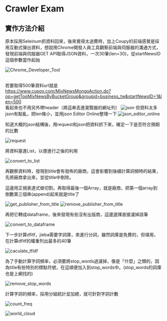 # Crawler Exam

## 實作方法介紹
<p>原本採用Seleinum抓資料回來，後來覺得太過費時，加上Coupy的前端感覺是採用互動式彈出資料，想說用Chrome開發人員工具觀察前端與伺服器的溝通方式，發現前端與伺服器GET API取得JSON資料，一次30筆(len=30)，從startNewsID這個參數當作起始</p>

![Chrome_Developer_Tool](/pictures/Chrome_Developer_Tool.png)

<br>若要取得500筆資料url就是
<br>https://www.cupoy.com/MixNewsMongoAction.do?op=getTopMixNewsByBucketGroup&groupid=business_tw&startNewsID=1&len=500
<br>看起來也不用另外帶header（將這串丟進瀏覽器的網址列）
![json](/pictures/json.png)
但資料太多json有點亂，把len條小，並用json Editor Online整理一下
![json_editor_online](/pictures/json_editor_online.png)

<p>知道大概的json結構後，用request和json把資料抓下來，確定一下是否符合預期的比數</p>

![request](/pictures/request.png)

<p>將資料塞進List，以便進行之後的利用</p>

![convert_to_list](/pictures/convert_to_list.png)

<p>再觀察資料時，發現到title會有發佈的廠商，這會影響到後續計算詞頻時的結果，先將廠商拿出來，並從title中剔除。</p>
<p>這邊用正規表達式做切割，再取得最後一個Array，就是廠商，把第一個array到倒數第三個串(append)起來就是title了</p>

![get_publisher_from_title](/pictures/get_publisher_from_title.png)
![remove_publisher_from_title](/pictures/remove_publisher_from_title.png)

<p>再把它轉成dataframe，後來發現有些沒有出版商，這邊選擇直接濾掉該筆</p>

![convert_to_dataframe](/pictures/convert_to_dataframe.png)

<p>下一步計算dfitf，jieba需要字詞庫，來進行分詞，雖然詞庫是免費的，但堪用，在計算dfitf的權重列出最多的40筆</p>

![caculate_tfidf](/pictures/caculate_tfidf.png)

<p>為了手動計算字詞頻率，必須要將stop_words過濾掉，像是「什麼」之類的，因為title有些特別的標點符號，在這順便加入到stop_words中。(stop_words的詞庫也是上網找的)</p>

![remove_stop_words](/pictures/remove_stop_words.png)

<p>計算字詞的頻率，採用分組統計並加總，就可針對字詞計數</p>

![count_freq](/pictures/count_freq.png)


![world_cloud](/pictures/world_cloud.png)
